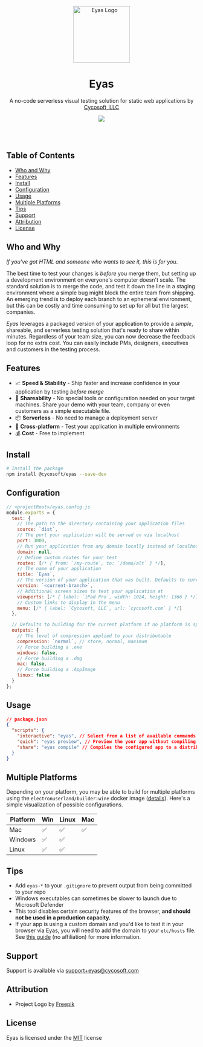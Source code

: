 <p align="center">
	<a href="https://cycosoft.com/">
		<img src="./dist/eyas-assets/eyas-logo.png" alt="Eyas Logo" width="150px" height="150px">
	</a>
</p>

<div align="center">
  <h1>Eyas</h1>
</div>
<p align="center">A no-code serverless visual testing solution for static web applications by <a href="https://cycosoft.com">Cycosoft, LLC</a></p>

<p align="center">
<img src="https://img.shields.io/npm/v/@cycosoft/eyas?color=6988e6&label=version">
</p>

<br />
<br />

## Table of Contents

- [Who and Why](#who-and-why)
- [Features](#features)
- [Install](#install)
- [Configuration](#configuration)
- [Usage](#usage)
- [Multiple Platforms](#multiple-platforms)
- [Tips](#tips)
- [Support](#support)
- [Attribution](#attribution)
- [License](#license)

## Who and Why

_If you've got HTML and someone who wants to see it, this is for you_.

The best time to test your changes is _before_ you merge them, but setting up a development environment on everyone's computer doesn't scale. The standard solution is to merge the code, and test it down the line in a staging environment where a simple bug might block the entire team from shipping. An emerging trend is to deploy each branch to an ephemeral environment, but this can be costly and time consuming to set up for all but the largest companies.

_Eyas_ leverages a packaged version of your application to provide a _simple_, shareable, and serverless testing solution that's ready to share within minutes. Regardless of your team size, you can now decrease the feedback loop for no extra cost. You can easily include PMs, designers, executives and customers in the testing process.

## Features

- 📈 **Speed & Stability** - Ship faster and increase confidence in your application by testing _before merge_
- 🤝 **Shareability** - No special tools or configuration needed on your target machines. Share your demo with your team, company or even customers as a simple executable file.
- 📦 **Serverless** - No need to manage a deployment server
- 🔗 **Cross-platform** - Test your application in multiple environments
- 💰 **Cost** - Free to implement

## Install

```bash
# Install the package
npm install @cycosoft/eyas --save-dev
```

## Configuration

```js
// <projectRoot>/eyas.config.js
module.exports = {
  test: {
    // The path to the directory containing your application files
    source: `dist`,
    // The port your application will be served on via localhost
    port: 3000,
    // Run your application from any domain locally instead of localhost
    domain: null,
    // Define custom routes for your test
    routes: [/* { from: `/my-route`, to: `/demo/alt` } */],
    // The name of your application
    title: `Eyas`,
    // The version of your application that was built. Defaults to current branch name.
    version: `<current-branch>`,
    // Additional screen sizes to test your application at
    viewports: [/* { label: `iPad Pro`, width: 1024, height: 1366 } */],
    // Custom links to display in the menu
    menu: [/* { label: `Cycosoft, LLC`, url: `cycosoft.com` } */]
  },

  // Defaults to building for the current platform if no platform is specified
  outputs: {
    // The level of compression applied to your distributable
    compression: `normal`, // store, normal, maximum
    // Force building a .exe
    windows: false,
    // Force building a .dmg
    mac: false,
    // Force building a .AppImage
    linux: false
  }
};
```

## Usage

```json
// package.json
{
  "scripts": {
    "interactive": "eyas", // Select from a list of available commands
    "quick": "eyas preview", // Preview the your app without compiling
    "share": "eyas compile" // Compiles the configured app to a distributable
  }
}
```

## Multiple Platforms

Depending on your platform, you may be able to build for multiple platforms using the `electronuserland/builder:wine` docker image ([details](https://www.electron.build/multi-platform-build#provided-docker-images)). Here's a simple visualization of possible configurations.

| Platform | Win | Linux | Mac |
| - | - | - | - |
| Mac | ✅ | ✅ | ✅ |
| Windows | ✅ | ✅ | |
| Linux | ✅ | ✅ | |

## Tips

- Add `eyas-*` to your `.gitignore` to prevent output from being committed to your repo
- Windows executables can sometimes be slower to launch due to Microsoft Defender
- This tool disables certain security features of the browser, **and should not be used in a production capacity.**
- If your app is using a custom domain and you'd like to test it in your browser via Eyas, you will need to add the domain to your `etc/hosts` file. See [this guide](https://www.ephost.com/account/index.php/knowledgebase/232/How-to-edit-your-Host-file.html) (no affiliation) for more information.

## Support

Support is available via <support+eyas@cycosoft.com>

## Attribution

- Project Logo by [Freepik](https://www.freepik.com/free-vector/eagle-logo-design-template_45007164.htm)

## License

Eyas is licensed under the [MIT](LICENSE.TXT) license